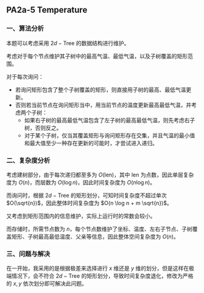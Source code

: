 ## PA2a-5 Temperature

### 一、算法分析

本题可以考虑采用 $2d-\mathrm{Tree}$ 的数据结构进行维护。

考虑对于每个节点维护其子树中的最高气温、最低气温，以及子树覆盖的矩形范围。

对于每次询问：

- 若询问矩形包含了整个子树覆盖的矩形，则直接用子树的最高、最低气温更新。
- 否则若当前节点在询问矩形当中，用当前节点的温度更新最高最低气温，并考虑两个子树：
  - 如果右子树的最高最低气温包含了左子树的最高最低气温，则先考虑右子树，否则反之。
  - 对于某个子树，仅当其覆盖矩形与询问矩形存在交集，并且气温的最小值和最大值至少一种存在更新的可能时，才尝试进入递归。

### 二、复杂度分析

考虑建树部分，由于每次递归都至多为 $O(\mathrm{len})$，其中 $\mathrm{len}$ 为点数，因此单层复杂度为 $O(n)$，而层数为 $O(\log n)$，因此时间复杂度为 $O(n \log n)$。

而询问时，根据 $2d-\mathrm{Tree}$ 的矩形划分，可知时间复杂度不超过单次 $O(\sqrt{n})$，因此整体时间复杂度为 $O(n \log n + m \sqrt{n})$。

又考虑到矩形范围内的信息维护，实际上运行时的常数会较小。

而存储时，所需节点数为 $n$，每个节点数维护了坐标、温度、左右子节点、子树覆盖矩形、子树最高最低温度、父亲等信息，因此整体空间复杂度为 $O(n)$。

### 三、问题与解决

在一开始，我采用的是根据极差来选择进行 $x$ 维还是 $y$ 维的划分，但是这样在极端情况下，会不符合 $2d-\mathrm{Tree}$ 的矩形划分，导致时间复杂度退化，修改为严格的 $x, y$ 依次划分即可解决此问题。

